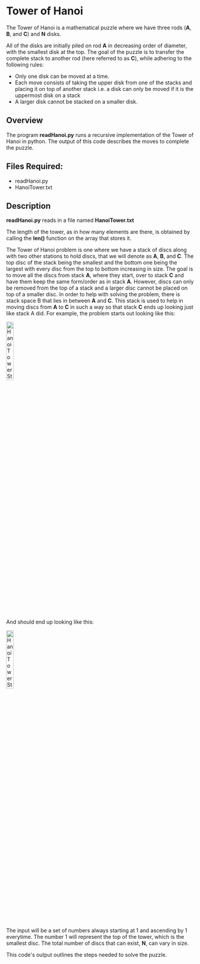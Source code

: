 # Tower of Hanoi
The Tower of Hanoi is a mathematical puzzle where we have three rods (**A**, **B**, and **C**) and **N** disks.

All of the disks are initially piled on rod **A** in decreasing order of diameter, with the smallest disk at the top. The goal of the puzzle is to transfer the complete stack to another rod (here referred to as **C**), while adhering to the following rules:
   - Only one disk can be moved at a time.
   - Each move consists of taking the upper disk from one of the stacks and placing it on top of another stack i.e. a disk can only be moved if it is the uppermost disk on a stack
   - A larger disk cannot be stacked on a smaller disk.

## Overview
The program **readHanoi.py** runs a recursive implementation of the Tower of Hanoi in python. The output of this code describes the moves to complete the puzzle. 

## Files Required:
- readHanoi.py
- HanoiTower.txt

## Description
**readHanoi.py** reads in a file named **HanoiTower.txt**

The length of the tower, as in how many elements are there, is obtained by  calling  the  **len()** function on the array that stores it. 

The Tower of Hanoi problem is one where we have a stack of discs along with two other stations 
to hold discs, that we will denote as **A**, **B**, and **C**. The top disc of the stack being the smallest and 
the bottom one being the largest with every disc from the top to bottom increasing in size. The 
goal is to move all the discs from stack **A**, where they start, over to stack **C** and have them keep 
the same form/order as in stack **A**. However, discs can only be removed from the top of a stack 
and a larger disc cannot be placed on top of a smaller disc. In order to help with solving the 
problem, there is stack space B that lies in between **A** and **C**. This stack is used to help in moving 
discs from **A** to **C** in such a way so  that  stack  **C**  ends up  looking  just like stack A did. For 
example, the problem starts out looking like this: 

<img src="https://i.imgur.com/iefhvrf.png" height="20%" width="20%" alt="Hanoi Tower Steps"/>

And should end up looking like this: 

<img src="https://i.imgur.com/ipdFP9m.png" height="20%" width="20%" alt="Hanoi Tower Steps"/>

The  input  will  be  a  set  of  numbers  always  starting  at  1  and  ascending  by  1  everytime.  The 
number 1 will represent the top of the tower, which is the smallest disc. The total number of discs that can exist, **N**, can vary in size.

This code's output outlines the steps needed to solve the puzzle.



